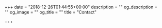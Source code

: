 +++
date = "2018-12-26T01:44:55+00:00"
description = ""
og_description = ""
og_image = ""
og_title = ""
title = "Contact"

+++

